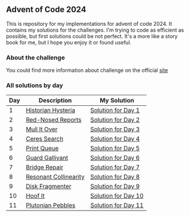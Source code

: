 ## Advent of Code 2024

This is repository for my implementations for advent of code 2024.
It contains my solutions for the challenges. I'm trying to code as efficient as possible, but first solutions could be not perfect.
It's a more like a story book for me, but I hope you enjoy it or found useful.

### About the challenge
You could find more information about challenge on the official [site](https://adventofcode.com/2024)

### All solutions by day

| Day | Description                                                 | My Solution                                               |
|-----|-------------------------------------------------------------|-----------------------------------------------------------|
| 1   | [Historian Hysteria](https://adventofcode.com/2024/day/1)   | [Solution for Day 1](./src/main/java/ru/riverx/Day1.java) |
| 2   | [Red-Nosed Reports](https://adventofcode.com/2024/day/2)    | [Solution for Day 2](./src/main/java/ru/riverx/Day2.java) |
| 3   | [Mull It Over](https://adventofcode.com/2024/day/3)         | [Solution for Day 3](./src/main/java/ru/riverx/Day3.java) |
| 4   | [Ceres Search](https://adventofcode.com/2024/day/4)         | [Solution for Day 4](./src/main/java/ru/riverx/Day4.java) |
| 5   | [Print Queue](https://adventofcode.com/2024/day/5)          | [Solution for Day 5](./src/main/java/ru/riverx/Day5.java) |
| 6   | [Guard Gallivant](https://adventofcode.com/2024/day/6)      | [Solution for Day 6](./src/main/java/ru/riverx/Day6.java) |
| 7   | [Bridge Repair](https://adventofcode.com/2024/day/7)        | [Solution for Day 7](./src/main/java/ru/riverx/Day7.java) |
| 8   | [Resonant Collinearity](https://adventofcode.com/2024/day/8) | [Solution for Day 8](./src/main/java/ru/riverx/Day8.java) |
| 9   | [Disk Fragmenter](https://adventofcode.com/2024/day/9) | [Solution for Day 9](./src/main/java/ru/riverx/Day9.java) |
| 10  | [Hoof It](https://adventofcode.com/2024/day/10) | [Solution for Day 10](./src/main/java/ru/riverx/Day10.java) |
| 11  | [Plutonian Pebbles](https://adventofcode.com/2024/day/11) | [Solution for Day 11](./src/main/java/ru/riverx/Day11.java) |